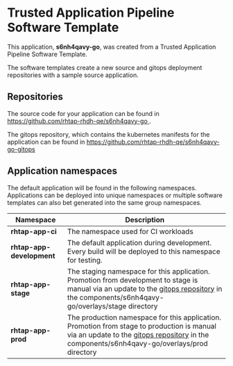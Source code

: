 # Trusted Application Pipeline Software Template

This application, **s6nh4qavy-go**, was created from a Trusted Application Pipeline Software Template.

The software templates create a new source and gitops deployment repositories with a sample source application. 

## Repositories

The source code for your application can be found in [https://github.com/rhtap-rhdh-qe/s6nh4qavy-go ](https://github.com/rhtap-rhdh-qe/s6nh4qavy-go ).
 
The gitops repository, which contains the kubernetes manifests for the application can be found in 
[https://github.com/rhtap-rhdh-qe/s6nh4qavy-go-gitops ](https://github.com/rhtap-rhdh-qe/s6nh4qavy-go-gitops ) 

## Application namespaces 

The default application will be found in the following namespaces. Applications can be deployed into unique namespaces or multiple software templates can also bet generated into the same group namespaces.  

|  Namespace   |  Description   |  
| -------- | -------- |
| **rhtap-app-ci** | The namespace used for CI workloads |
| **rhtap-app-development** | The default application during development. Every build will be deployed to this namespace for testing. |
| **rhtap-app-stage** | The staging namespace for this application. Promotion from development to stage is manual via an update to the [gitops repository](https://github.com/rhtap-rhdh-qe/s6nh4qavy-go-gitops ) in the components/s6nh4qavy-go/overlays/stage directory |
| **rhtap-app-prod** | The production namespace for this application. Promotion from stage to production is manual via an update to the [gitops repository](https://github.com/rhtap-rhdh-qe/s6nh4qavy-go-gitops ) in the components/s6nh4qavy-go/overlays/prod directory |